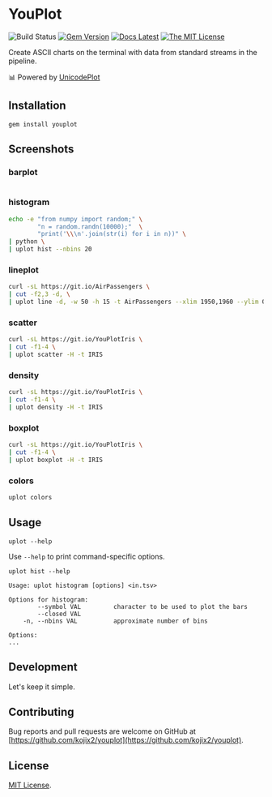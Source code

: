 # YouPlot

![Build Status](https://github.com/kojix2/youplot/workflows/test/badge.svg)
[![Gem Version](https://badge.fury.io/rb/youplot.svg)](https://badge.fury.io/rb/youplot)
[![Docs Latest](https://img.shields.io/badge/docs-latest-blue.svg)](https://rubydoc.info/gems/youplot)
[![The MIT License](https://img.shields.io/badge/license-MIT-blue.svg)](LICENSE.txt)

Create ASCII charts on the terminal with data from standard streams in the pipeline. 

:bar_chart: Powered by [UnicodePlot](https://github.com/red-data-tools/unicode_plot.rb)

## Installation

```
gem install youplot
```

## Screenshots

### barplot

```sh

```

### histogram

```sh
echo -e "from numpy import random;" \
        "n = random.randn(10000);"  \
        "print('\\\n'.join(str(i) for i in n))" \
| python \
| uplot hist --nbins 20
```

### lineplot

```sh
curl -sL https://git.io/AirPassengers \
| cut -f2,3 -d, \
| uplot line -d, -w 50 -h 15 -t AirPassengers --xlim 1950,1960 --ylim 0,600
```

### scatter

```sh
curl -sL https://git.io/YouPlotIris \
| cut -f1-4 \
| uplot scatter -H -t IRIS
```

### density

```sh
curl -sL https://git.io/YouPlotIris \
| cut -f1-4 \
| uplot density -H -t IRIS
```

### boxplot

```sh
curl -sL https://git.io/YouPlotIris \
| cut -f1-4 \
| uplot boxplot -H -t IRIS
```

### colors

```sh
uplot colors
```

## Usage

`uplot --help`

Use `--help` to print command-specific options.

`uplot hist --help`

```
Usage: uplot histogram [options] <in.tsv>

Options for histogram:
        --symbol VAL         character to be used to plot the bars
        --closed VAL
    -n, --nbins VAL          approximate number of bins

Options:
...
```

## Development

Let's keep it simple.

## Contributing

Bug reports and pull requests are welcome on GitHub at [https://github.com/kojix2/youplot](https://github.com/kojix2/youplot).

## License

[MIT License](https://opensource.org/licenses/MIT).
